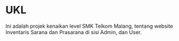 # UKL
Ini adalah projek kenaikan level SMK Telkom Malang, tentang website Inventaris Sarana dan Prasarana di sisi Admin, dan User.
